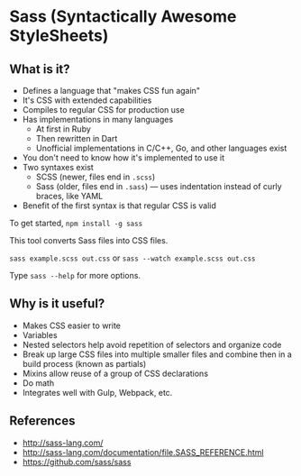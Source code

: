 # Sass (Syntactically Awesome StyleSheets)

## What is it?

- Defines a language that "makes CSS fun again"
- It's CSS with extended capabilities
- Compiles to regular CSS for production use
- Has implementations in many languages
  - At first in Ruby
  - Then rewritten in Dart
  - Unofficial implementations in C/C++, Go, and other languages exist
- You don't need to know how it's implemented to use it
- Two syntaxes exist
  - SCSS (newer, files end in `.scss`)
  - Sass (older, files end in `.sass`) — uses indentation instead of curly
    braces, like YAML
- Benefit of the first syntax is that regular CSS is valid

To get started, `npm install -g sass`

This tool converts Sass files into CSS files.

`sass example.scss out.css` or `sass --watch example.scss out.css`

Type `sass --help` for more options.

## Why is it useful?

- Makes CSS easier to write
- Variables
- Nested selectors help avoid repetition of selectors and organize code
- Break up large CSS files into multiple smaller files and combine then in a
  build process (known as partials)
- Mixins allow reuse of a group of CSS declarations
- Do math
- Integrates well with Gulp, Webpack, etc.

## References

- http://sass-lang.com/
- http://sass-lang.com/documentation/file.SASS_REFERENCE.html
- https://github.com/sass/sass
